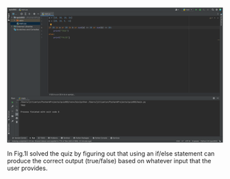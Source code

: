 ![Solution to quiz 2](quiz002.png)

In Fig.1I solved the quiz by figuring out that using an if/else statement can produce the correct output (true/false) based on whatever input that the user provides.
